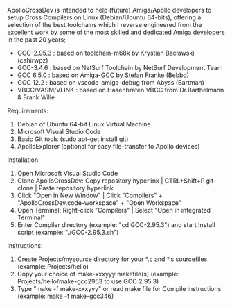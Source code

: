 ApolloCrossDev is intended to help (future) Amiga/Apollo developers to setup Cross Compilers on Linux (Debian/Ubuntu 64-bits), offering a selection of the best toolchains which I  reverse engineered from the excellent work by some of the most skilled and dedicated Amiga developers in the past 20 years;

* GCC-2.95.3        : based on toolchain-m68k by Krystian Bacławski (cahirwpz)
* GCC-3.4.6         : based on NetSurf Toolchain by NetSurf Development Team
* GCC 6.5.0         : based on Amiga-GCC by Stefan Franke (Bebbo)
* GCC 12.2          : based on vscode-amiga-debug from Abyss (Bartman)
* VBCC/VASM/VLINK   : based on Hasenbraten VBCC from Dr.Barthelmann & Frank Wille

Requirements:
1. Debian of Ubuntu 64-bit Linux Virtual Machine
2. Microsoft Visual Studio Code
3. Basic Git tools (sudo apt-get install git)
4. ApolloExplorer (optional for easy file-transfer to Apollo devices)

Installation:
1. Open Microsoft Visual Studio Code
2. Clone ApolloCrossDev: Copy repository hyperlink | CTRL+Shift+P git clone | Paste repository hyperlink
3. Click "Open in New Window" | Click "Compilers" + "ApolloCrossDev.code-workspace" + "Open Workspace"
4. Open Terminal: Right-click "Compilers" | Select "Open in integrated Terminal"
5. Enter Compiler directory (example: "cd GCC-2.95.3") and start Install script (example: "./GCC-2.95.3.sh")

Instructions:
1. Create Projects/mysource directory for your *.c and *.s sourcefiles (example: Projects/hello)
2. Copy your choice of make-xxxyyy makefile(s) (example: Projects/hello/make-gcc2953 to use GCC 2.95.3)
3. Type "make -f make-xxxyyy" or read make file for Compile instructions (example: make -f make-gcc346)
